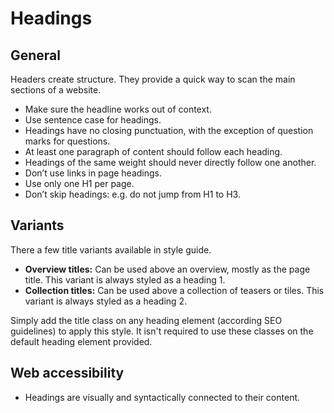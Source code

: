 # Headings

## General

Headers create structure.
They provide a quick way to scan the main sections of a website.

* Make sure the headline works out of context.
* Use sentence case for headings.
* Headings have no closing punctuation, with the exception of question marks for
 questions.
* At least one paragraph of content should follow each heading.
* Headings of the same weight should never directly follow one another.
* Don’t use links in page headings.
* Use only one H1 per page.
* Don’t skip headings: e.g. do not jump from H1 to H3.

## Variants

There a few title variants available in style guide.

* **Overview titles:** Can be used above an overview, mostly as the page title.
  This variant is always styled as a heading 1.
* **Collection titles:** Can be used above a collection of teasers or tiles.
  This variant is always styled as a heading 2.

Simply add the title class on any heading element (according SEO guidelines) to
apply this style. It isn't required to use these classes on the default heading
element provided.

## Web accessibility

* Headings are visually and syntactically connected to their content.
